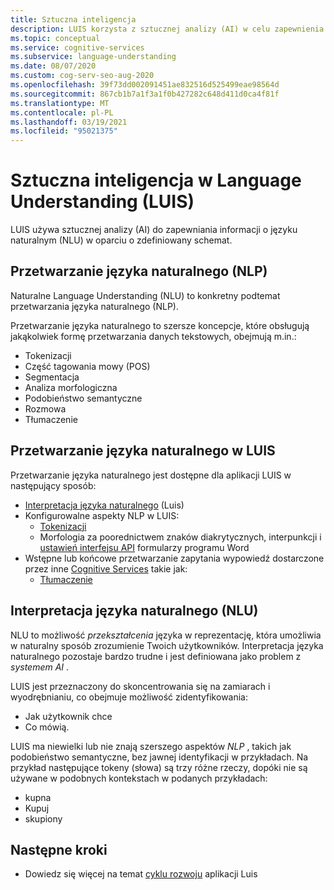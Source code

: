 ```yaml
---
title: Sztuczna inteligencja
description: LUIS korzysta z sztucznej analizy (AI) w celu zapewnienia interpretacji języka dla danych w oparciu o zdefiniowany schemat.
ms.topic: conceptual
ms.service: cognitive-services
ms.subservice: language-understanding
ms.date: 08/07/2020
ms.custom: cog-serv-seo-aug-2020
ms.openlocfilehash: 39f73dd002091451ae832516d525499eae98564d
ms.sourcegitcommit: 867cb1b7a1f3a1f0b427282c648d411d0ca4f81f
ms.translationtype: MT
ms.contentlocale: pl-PL
ms.lasthandoff: 03/19/2021
ms.locfileid: "95021375"
---
```

# <a name="artificial-intelligence-in-language-understanding-luis"></a>Sztuczna inteligencja w Language Understanding (LUIS)

LUIS używa sztucznej analizy (AI) do zapewniania informacji o języku naturalnym (NLU) w oparciu o zdefiniowany schemat.

## <a name="natural-language-processing-nlp"></a>Przetwarzanie języka naturalnego (NLP)

Naturalne Language Understanding (NLU) to konkretny podtemat przetwarzania języka naturalnego (NLP).

Przetwarzanie języka naturalnego to szersze koncepcje, które obsługują jakąkolwiek formę przetwarzania danych tekstowych, obejmują m.in.:

* Tokenizacji
* Część tagowania mowy (POS)
* Segmentacja
* Analiza morfologiczna
* Podobieństwo semantyczne
* Rozmowa
* Tłumaczenie

## <a name="natural-language-processing-in-luis"></a>Przetwarzanie języka naturalnego w LUIS

Przetwarzanie języka naturalnego jest dostępne dla aplikacji LUIS w następujący sposób:
* [Interpretacja języka naturalnego](#natural-language-processing-nlp) (Luis)
* Konfigurowalne aspekty NLP w LUIS:
    * [Tokenizacji](luis-language-support.md#tokenization)
    * Morfologia za poorednictwem znaków diakrytycznych, interpunkcji i [ustawień interfejsu API](luis-reference-application-settings.md) formularzy programu Word
* Wstępne lub końcowe przetwarzanie zapytania wypowiedź dostarczone przez inne [Cognitive Services](../what-are-cognitive-services.md) takie jak:
    * [Tłumaczenie](../translator/translator-info-overview.md)

## <a name="natural-language-understanding-nlu"></a>Interpretacja języka naturalnego (NLU)

NLU to możliwość _przekształcenia_ języka w reprezentację, która umożliwia w naturalny sposób zrozumienie Twoich użytkowników. Interpretacja języka naturalnego pozostaje bardzo trudne i jest definiowana jako problem z _systemem AI_ .

LUIS jest przeznaczony do skoncentrowania się na zamiarach i wyodrębnianiu, co obejmuje możliwość zidentyfikowania:
* Jak użytkownik chce
* Co mówią.

LUIS ma niewielki lub nie znają szerszego aspektów _NLP_ , takich jak podobieństwo semantyczne, bez jawnej identyfikacji w przykładach. Na przykład następujące tokeny (słowa) są trzy różne rzeczy, dopóki nie są używane w podobnych kontekstach w podanych przykładach:

* kupna
* Kupuj
* skupiony

## <a name="next-steps"></a>Następne kroki

* Dowiedz się więcej na temat [cyklu rozwoju](luis-concept-app-iteration.md) aplikacji Luis